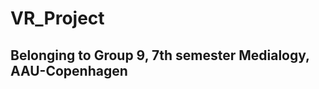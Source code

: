 # VR_Project

Belonging to Group 9, 7th semester Medialogy, AAU-Copenhagen
------------------------------------------------------------


